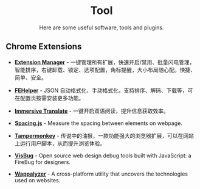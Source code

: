 <h1 align="center">Tool</h1>

<p align="center">
Here are some useful software, tools and plugins.
</p>

## Chrome Extensions

-   [**Extension Manager**](https://chromewebstore.google.com/detail/%E6%89%A9%E5%B1%95%E7%AE%A1%E7%90%86%E5%99%A8%EF%BC%88extension-manager%EF%BC%89/gjldcdngmdknpinoemndlidpcabkggco) - 一键管理所有扩展，快速开启/禁用、批量闪电管理，智能排序，右键卸载、锁定、选项配置，角标提醒，大小布局随心配。快捷、简单、安全。

-   [**FEHelper**](https://chromewebstore.google.com/detail/fehelper%E5%89%8D%E7%AB%AF%E5%8A%A9%E6%89%8B/pkgccpejnmalmdinmhkkfafefagiiiad) - JSON 自动格式化、手动格式化，支持排序、解码、下载等，可在配置页按需安装更多功能。

-   [**Immersive Translate**](https://chrome.google.com/webstore/detail/immersive-translate/bpoadfkcbjbfhfodiogcnhhhpibjhbnh) - 一键开启双语阅读，提升信息获取效率。

-   [**Spacing.js**](https://chrome.google.com/webstore/detail/spacingjs/fhjegjndanjcamfldhenjnhnjheecgcc) - Measure the spacing between elements on webpage.

-   [**Tampermonkey**](https://chromewebstore.google.com/detail/tampermonkey/dhdgffkkebhmkfjojejmpbldmpobfkfo) - 传说中的油猴，一款功能强大的浏览器扩展，可以在网站上运行用户脚本，从而提升浏览体验。

-   [**VisBug**](https://chromewebstore.google.com/detail/visbug/cdockenadnadldjbbgcallicgledbeoc) - Open source web design debug tools built with JavaScript: a FireBug for designers.

-   [**Wappalyzer**](https://chrome.google.com/webstore/detail/wappalyzer-technology-pro/gppongmhjkpfnbhagpmjfkannfbllamg) - A cross-platform utility that uncovers the technologies used on websites.
